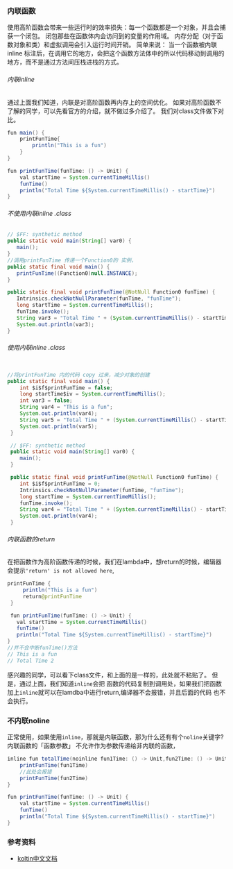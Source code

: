 ### 内联函数
使用高阶函数会带来一些运行时的效率损失：每一个函数都是一个对象，并且会捕获一个闭包。 闭包那些在函数体内会访问到的变量的作用域。 内存分配（对于函数对象和类）和虚拟调用会引入运行时间开销。
简单来说：
当一个函数被内联 inline 标注后，在调用它的地方，会把这个函数方法体中的所以代码移动到调用的地方，而不是通过方法间压栈进栈的方式。

###### 内联inline
通过上面我们知道，内联是对高阶函数再内存上的空间优化。
如果对高阶函数不了解的同学，可以先看官方的介绍，就不做过多介绍了。
我们对class文件做下对比。
```Java
fun main() {
    printFunTime{
        println("This is a fun")
    }
}

fun printFunTime(funTime: () -> Unit) {
    val startTime = System.currentTimeMillis()
    funTime()
    println("Total Time ${System.currentTimeMillis() - startTime}")
}
```
###### 不使用内联inline .class
```Java
// $FF: synthetic method
public static void main(String[] var0) {
   main();
}
//调用printFunTime 传递一个Function0的 实例，
public static final void main() {
   printFunTime((Function0)null.INSTANCE);
}

public static final void printFunTime(@NotNull Function0 funTime) {
   Intrinsics.checkNotNullParameter(funTime, "funTime");
   long startTime = System.currentTimeMillis();
   funTime.invoke();
   String var3 = "Total Time " + (System.currentTimeMillis() - startTime);
   System.out.println(var3);
}
```

###### 使用内联inline .class
```Java

//将printFunTime 内的代码 copy 过来，减少对象的创建
public static final void main() {
    int $i$f$printFunTime = false;
    long startTime$iv = System.currentTimeMillis();
    int var3 = false;
    String var4 = "This is a fun";
    System.out.println(var4);
    String var5 = "Total Time " + (System.currentTimeMillis() - startTime$iv);
    System.out.println(var5);
 }

 // $FF: synthetic method
 public static void main(String[] var0) {
    main();
 }

 public static final void printFunTime(@NotNull Function0 funTime) {
    int $i$f$printFunTime = 0;
    Intrinsics.checkNotNullParameter(funTime, "funTime");
    long startTime = System.currentTimeMillis();
    funTime.invoke();
    String var4 = "Total Time " + (System.currentTimeMillis() - startTime);
    System.out.println(var4);
 }
```

###### 内联函数的return
在把函数作为高阶函数传递的时候，我们在lambda中，想return的时候，编辑器会提示`'return' is not allowed here`,
```Java
printFunTime {
     println("This is a fun")
     return@printFunTime
 }

 fun printFunTime(funTime: () -> Unit) {
   val startTime = System.currentTimeMillis()
   funTime()
   println("Total Time ${System.currentTimeMillis() - startTime}")
}
//并不会中断funTime()方法
// This is a fun
// Total Time 2
```
感兴趣的同学，可以看下class文件，和上面的是一样的，此处就不粘贴了。
但是，通过上面，我们知道`inline`会把 函数的代码复制到调用处，如果我们把函数加上`inline`就可以在lamdba中进行return,编译器不会报错，并且后面的代码 也不会执行。


### 不内联noline
正常使用，如果使用`inline`，那就是内联函数，那为什么还有有个`noline`关键字?
内联函数的「函数参数」 不允许作为参数传递给非内联的函数，
```Java
inline fun totalTime(noinline fun1Time: () -> Unit,fun2Time: () -> Unit,){
    printFunTime(fun1Time)
    //此处会报错
    printFunTime(fun2Time)
}

fun printFunTime(funTime: () -> Unit) {
    val startTime = System.currentTimeMillis()
    funTime()
    println("Total Time ${System.currentTimeMillis() - startTime}")
}
```


### 参考资料
- [koltin中文文档 ](https://book.kotlincn.net/text/inline-functions.html)
